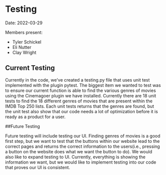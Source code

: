 # Testing
  
Date: 2022-03-29

Members present:

* Tyler Schickel
* Eli Nutter
* Clay Wright

## Current Testing

Currently in the code, we've created a testing.py file that uses unit test implemented with the plugin pytest. The biggest item we wanted to test was to 
ensure our current function is able to find the various genres of movies using the Cinemagoer plugin we have installed. Currently there are 18 unit tests 
to find the 18 different genres of movies that are present within the IMDB Top 250 lists. Each unit tests returns that the genres are found, but the unit 
test also show that our code needs a lot of optimization before it is ready as a product for a user. 

##Future Testing

Future testing will include testing our UI. Finding genres of movies is a good first step, but we want to test that the buttons within our website lead to the
correct pages and returns the correct information to the users(i.e., pressing a button on the website does what we want the button to do). We would also like 
to expand testing to UI. Currently, everything is showing the information we want, but we would like to implement testing into our code that proves
our UI is consistent.
